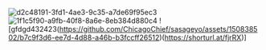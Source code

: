 ![d2c48191-3fd1-4ae3-9c35-a7de69f95ec3](https://github.com/ChicagoChief/sasageyo/assets/150838502/61dc58c1-4968-4bc2-9d38-87e4670065a9)
![1f1c5f90-a9fb-40f8-8a6e-8eb384d880c4](https://github.com/ChicagoChief/sasageyo/assets/150838502/9feaf40d-76bb-4119-9217-2f0ea66c1463)
![gfdgd432423(https://github.com/ChicagoChief/sasageyo/assets/150838502/b7c9f3d6-ee7d-4d88-a46b-b3fccff26512)(https://shorturl.at/fjrRX)]
